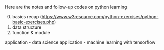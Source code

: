 Here are the notes and follow-up codes on python learning

0. basics recap (https://www.w3resource.com/python-exercises/python-basic-exercises.php)
1. data structure
2. function & module


application - data science
application - machine learning with tensorflow
